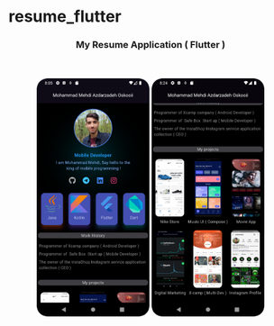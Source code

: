 # resume_flutter
<h3 align = "center">My Resume Application ( Flutter )</h3>
<br/>
<br/>
<div align = "center">
  <img src = "https://github.com/MahdiOSS/resume/blob/main/Screenshot_20230813_070605.png" , width = "200"></img>
  <img src = "https://github.com/MahdiOSS/resume/blob/main/Screenshot_20230813_072447.png" , width = "200"></img>
</div>
